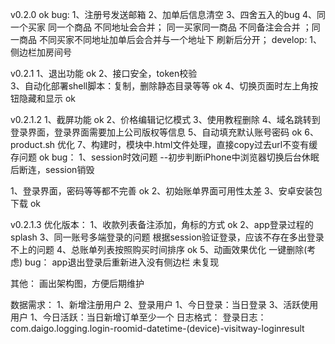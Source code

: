 v0.2.0    ok
bug:
1、注册号发送邮箱
2、加单后信息清空
3、四舍五入的bug
4、同一个买家 同一个商品 不同地址会合并；   同一买家同一商品 不同备注会合并 ；同一商品  不同买家不同地址加单后会合并与一个地址下 刷新后分开；
develop:
1、侧边栏加房间号

v0.2.1
1、退出功能  										ok
2、接口安全，token校验  							
3、自动化部署shell脚本：复制，删除静态目录等等		ok
4、切换页面时左上角按钮隐藏和显示					ok

v0.2.1.2
1、截屏功能																	ok
2、价格编辑记忆模式
3、使用教程删除
4、域名跳转到登录界面，登录界面需要加上公司版权等信息
5、自动填充默认账号密码														ok
6、product.sh 优化
7、构建时，模块中.html文件处理，直接copy过去url不变有缓存问题				ok
bug：
1、session时效问题 --初步判断iPhone中浏览器切换后台休眠后断连，session销毁



1、登录界面，密码等等都不完善						ok
2、初始账单界面可用性太差
3、安卓安装包下载									ok

v0.2.1.3
优化版本：
1、收款列表备注添加，角标的方式						ok
2、app登录过程的splash
3、同一账号多端登录的问题							根据session验证登录，应该不存在多出登录不上的问题
4、总账单列表按照购买时间排序						ok
5、动画效果优化 
一键删除(考虑)
bug：
app退出登录后重新进入没有侧边栏						未复现

其他：
画出架构图，方便后期维护


数据需求：
1、新增注册用户
2、登录用户
	1、今日登录：当日登录
3、活跃使用用户
	1、今日活跃：当日新增订单至少一个
日志格式：
	登录日志：com.daigo.logging.login-roomid-datetime-(device)-visitway-loginresult